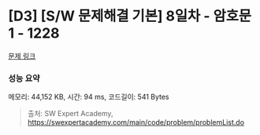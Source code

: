 # [D3] [S/W 문제해결 기본] 8일차 - 암호문1 - 1228 

[문제 링크](https://swexpertacademy.com/main/code/problem/problemDetail.do?contestProbId=AV14w-rKAHACFAYD) 

### 성능 요약

메모리: 44,152 KB, 시간: 94 ms, 코드길이: 541 Bytes



> 출처: SW Expert Academy, https://swexpertacademy.com/main/code/problem/problemList.do
